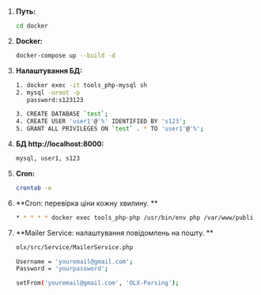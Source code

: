 
1. **Путь:**

    ```bash
    cd docker
    ```

2. **Docker:**

    ```bash
    docker-compose up --build -d
    ```

3. **Налаштування БД:**

    ```bash
    1. docker exec -it tools_php-mysql sh
    2. mysql -uroot -p  
       password:s123123
   
    3. CREATE DATABASE `test`;
    4. CREATE USER 'user1'@'%' IDENTIFIED BY 's123';
    5. GRANT ALL PRIVILEGES ON `test` . * TO 'user1'@'%';

    ```


4. **БД http://localhost:8000:**

    ```bash
    mysql, user1, s123
    ```

5. **Cron:**

    ```bash
    crontab -e
    ```

6. **Cron: перевірка ціни кожну хвилину. **

    ```bash
    * * * * * docker exec tools_php-php /usr/bin/env php /var/www/public/update-prices.php >> <путь_до_проекту>/olx/cron.log 2>&1
    ```

7. **Mailer Service: налаштування повідомлень на пошту. **

    ```bash
    olx/src/Service/MailerService.php
   
   Username = 'youremail@gmail.com';
   Password = 'yourpassword';
   
   setFrom('youremail@gmail.com', 'OLX-Parsing');
    ```

